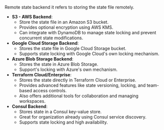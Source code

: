 Remote state backend it refers to storing the state file remotely.
- **S3 - AWS Backend**:
	- Store the state file in an Amazon S3 bucket.
	- Provides optional encryption using AWS KMS.
	- Can integrate with DynamoDB to manage state locking and prevent concurrent state modifications.
- **Google Cloud Storage Backend**:
	- Stores the state file in Google Cloud Storage bucket.
	- Supports state locking with Google Cloud's own locking mechanism.
- **Azure Blob Storage Backend**:
	- Stores the state in Azure Blob Storage.
	- Support's locking with Azure's own mechanism.
- **Terraform Cloud/Enterprise**:
	- Stores the state directly in Terraform Cloud or Enterprise.
	- Provides advanced features like state versioning, locking, and team-based access controls.
	- Also offers additional tools for collaboration and managing workspaces.
- **Consul Backend**:
	- Stores state in a Consul key-value store.
	- Great for organization already using Consul service discovery.
	- Supports state locking and high availability.